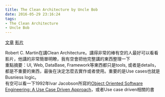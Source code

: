 ```yaml
---
title: The Clean Architecture by Uncle Bob
date: 2016-05-29 23:16:24
tags:
- The Clean Architecture
- Uncle Bob
---
```


[文章](http://blog.8thlight.com/uncle-bob/2012/08/13/the-clean-architecture.html)
[影片](https://vimeo.com/43612849)

Robert C. Martin在講Clean Architecture。講得非常的棒有空的人最好可以看看影片，他講的非常簡單明瞭，我有空會把他完整講的東西整理一下  
重點摘要：UI, Web, DataBase, Framework等東西都只是tools, 或者是details，都是不重要的東西，最後在決定怎麼去實作或者使用。重要的是Use cases也就是Busniess logic。  
有空可以看一下1992年Ivar Jacobson所寫的[Object Oriented Software Engineering: A Use Case Driven Approach](http://www.amazon.com/Object-Oriented-Software-Engineering-Approach/dp/0201544350)，或者Use case driven相關的書
